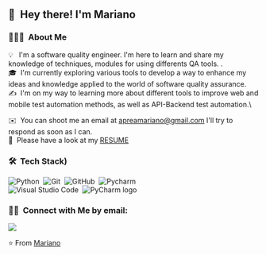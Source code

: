 ## 👋 &nbsp;Hey there! I'm Mariano

### 👨🏻‍💻 &nbsp;About Me

💡 &nbsp; I'm a software quality engineer. I'm here to learn and share my knowledge of techniques, modules for using differents QA tools. .\
🎓 &nbsp;I'm currently exploring various tools to develop a way to enhance my ideas and knowledge applied to the world of software quality assurance.\
✍️ &nbsp;I'm on my way to learning more about different tools to improve web and mobile test automation methods, as well as API-Backend test automation.\

✉️ &nbsp;You can shoot me an email at apreamariano@gmail.com  I'll try to respond as soon as I can.\
📄 &nbsp;Please have a look at my [RESUME](Mariano_Aprea_cv.pdf)

### 🛠 &nbsp;Tech Stack)&nbsp;
![Python](https://s3.dualstack.us-east-2.amazonaws.com/pythondotorg-assets/media/files/python-logo-only.svg)&nbsp;
![Git](https://img.shields.io/badge/-Git-333333?style=flat&logo=git)&nbsp;
![GitHub](https://img.shields.io/badge/-GitHub-333333?style=flat&logo=github)&nbsp;
![Pycharm](https://img.shields.io/badge/-Markdown-333333?style=flat&logo=markdown)\
![Visual Studio Code](https://img.shields.io/badge/-Visual%20Studio%20Code-333333?style=flat&logo=visual-studio-code&logoColor=007ACC)&nbsp;
![PyCharm logo](https://resources.jetbrains.com/storage/products/company/brand/logos/PyCharm_icon.svg)


### 🤝🏻 &nbsp;Connect with Me by email:

<p align="left">
<a href="mailto:apreamariano@gmail.com"><img src="https://img.shields.io/badge/-apreamariano@gmail.com-D14836?style=flat-square&logo=Gmail&logoColor=white"/></a>

⭐️ From [Mariano](https://github.com/MarianoAprea)
